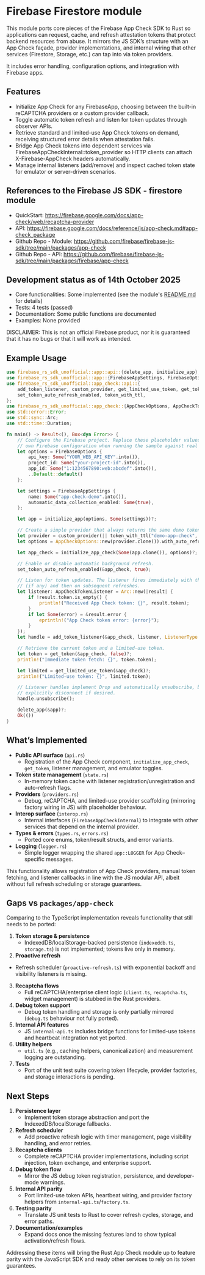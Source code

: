 # Firebase Firestore module

This module ports core pieces of the Firebase App Check SDK to Rust so applications can request, cache, and refresh attestation tokens that protect backend resources from abuse. It mirrors the JS SDK’s structure with an App Check façade, provider implementations, and internal wiring that other services (Firestore, Storage, etc.) can tap into via token providers.

It includes error handling, configuration options, and integration with Firebase apps.

## Features

- Initialize App Check for any FirebaseApp, choosing between the built-in reCAPTCHA providers or a custom provider callback.
- Toggle automatic token refresh and listen for token updates through observer APIs.
- Retrieve standard and limited-use App Check tokens on demand, receiving structured error details when attestation fails.
- Bridge App Check tokens into dependent services via FirebaseAppCheckInternal::token_provider so HTTP clients can attach X-Firebase-AppCheck headers automatically.
- Manage internal listeners (add/remove) and inspect cached token state for emulator or server-driven scenarios.

## References to the Firebase JS SDK - firestore module

- QuickStart: <https://firebase.google.com/docs/app-check/web/recaptcha-provider>
- API: <https://firebase.google.com/docs/reference/js/app-check.md#app-check_package>
- Github Repo - Module: <https://github.com/firebase/firebase-js-sdk/tree/main/packages/app-check>
- Github Repo - API: <https://github.com/firebase/firebase-js-sdk/tree/main/packages/firebase/app-check>

## Development status as of 14th October 2025

- Core functionalities: Some implemented (see the module's [README.md](https://github.com/dgasparri/firebase-rs-sdk-unofficial/tree/main/src/app_check) for details)
- Tests: 4 tests (passed)
- Documentation: Some public functions are documented
- Examples: None provided

DISCLAIMER: This is not an official Firebase product, nor it is guaranteed that it has no bugs or that it will work as intended.

## Example Usage

```rust
use firebase_rs_sdk_unofficial::app::api::{delete_app, initialize_app};
use firebase_rs_sdk_unofficial::app::{FirebaseAppSettings, FirebaseOptions};
use firebase_rs_sdk_unofficial::app_check::api::{
    add_token_listener, custom_provider, get_limited_use_token, get_token, initialize_app_check,
    set_token_auto_refresh_enabled, token_with_ttl,
};
use firebase_rs_sdk_unofficial::app_check::{AppCheckOptions, AppCheckTokenListener, ListenerType};
use std::error::Error;
use std::sync::Arc;
use std::time::Duration;

fn main() -> Result<(), Box<dyn Error>> {
    // Configure the Firebase project. Replace these placeholder values with your
    // own Firebase configuration when running the sample against real services.
    let options = FirebaseOptions {
        api_key: Some("YOUR_WEB_API_KEY".into()),
        project_id: Some("your-project-id".into()),
        app_id: Some("1:1234567890:web:abcdef".into()),
        ..Default::default()
    };

    let settings = FirebaseAppSettings {
        name: Some("app-check-demo".into()),
        automatic_data_collection_enabled: Some(true),
    };

    let app = initialize_app(options, Some(settings))?;

    // Create a simple provider that always returns the same demo token.
    let provider = custom_provider(|| token_with_ttl("demo-app-check", Duration::from_secs(60)));
    let options = AppCheckOptions::new(provider.clone()).with_auto_refresh(true);

    let app_check = initialize_app_check(Some(app.clone()), options)?;

    // Enable or disable automatic background refresh.
    set_token_auto_refresh_enabled(&app_check, true);

    // Listen for token updates. The listener fires immediately with the cached token
    // (if any) and then on subsequent refreshes.
    let listener: AppCheckTokenListener = Arc::new(|result| {
        if !result.token.is_empty() {
            println!("Received App Check token: {}", result.token);
        }
        if let Some(error) = &result.error {
            eprintln!("App Check token error: {error}");
        }
    });
    let handle = add_token_listener(&app_check, listener, ListenerType::External)?;

    // Retrieve the current token and a limited-use token.
    let token = get_token(&app_check, false)?;
    println!("Immediate token fetch: {}", token.token);

    let limited = get_limited_use_token(&app_check)?;
    println!("Limited-use token: {}", limited.token);

    // Listener handles implement Drop and automatically unsubscribe, but you can
    // explicitly disconnect if desired.
    handle.unsubscribe();

    delete_app(&app)?;
    Ok(())
}
```

## What’s Implemented

- **Public API surface** (`api.rs`)
  - Registration of the App Check component, `initialize_app_check`, `get_token`, listener management, and
    emulator toggles.
- **Token state management** (`state.rs`)
  - In-memory token cache with listener registration/unregistration and auto-refresh flags.
- **Providers** (`providers.rs`)
  - Debug, reCAPTCHA, and limited-use provider scaffolding (mirroring factory wiring in JS) with placeholder behaviour.
- **Interop surface** (`interop.rs`)
  - Internal interfaces (`FirebaseAppCheckInternal`) to integrate with other services that depend on the internal
    provider.
- **Types & errors** (`types.rs`, `errors.rs`)
  - Ported core enums, token/result structs, and error variants.
- **Logging** (`logger.rs`)
  - Simple logger wrapping the shared `app::LOGGER` for App Check–specific messages.

This functionality allows registration of App Check providers, manual token fetching, and listener callbacks in line
with the JS modular API, albeit without full refresh scheduling or storage guarantees.

## Gaps vs `packages/app-check`

Comparing to the TypeScript implementation reveals functionality that still needs to be ported:

1. **Token storage & persistence**
   - IndexedDB/localStorage-backed persistence (`indexeddb.ts`, `storage.ts`) is not implemented; tokens live only in
     memory.
2. **Proactive refresh**
  - Refresh scheduler (`proactive-refresh.ts`) with exponential backoff and visibility listeners is missing.
3. **Recaptcha flows**
   - Full reCAPTCHA/enterprise client logic (`client.ts`, `recaptcha.ts`, widget management) is stubbed in the Rust
     providers.
4. **Debug token support**
   - Debug token handling and storage is only partially mirrored (`debug.ts` behaviour not fully ported).
5. **Internal API features**
   - JS `internal-api.ts` includes bridge functions for limited-use tokens and heartbeat integration not yet ported.
6. **Utility helpers**
   - `util.ts` (e.g., caching helpers, canonicalization) and measurement logging are outstanding.
7. **Tests**
   - Port of the unit test suite covering token lifecycle, provider factories, and storage interactions is pending.

## Next Steps

1. **Persistence layer**
   - Implement token storage abstraction and port the IndexedDB/localStorage fallbacks.
2. **Refresh scheduler**
   - Add proactive refresh logic with timer management, page visibility handling, and error retries.
3. **Recaptcha clients**
   - Complete reCAPTCHA provider implementations, including script injection, token exchange, and enterprise support.
4. **Debug token flow**
   - Mirror the JS debug token registration, persistence, and developer-mode warnings.
5. **Internal API parity**
   - Port limited-use token APIs, heartbeat wiring, and provider factory helpers from `internal-api.ts`/`factory.ts`.
6. **Testing parity**
   - Translate JS unit tests to Rust to cover refresh cycles, storage, and error paths.
7. **Documentation/examples**
   - Expand docs once the missing features land to show typical activation/refresh flows.

Addressing these items will bring the Rust App Check module up to feature parity with the JavaScript SDK and ready other
services to rely on its token guarantees.
